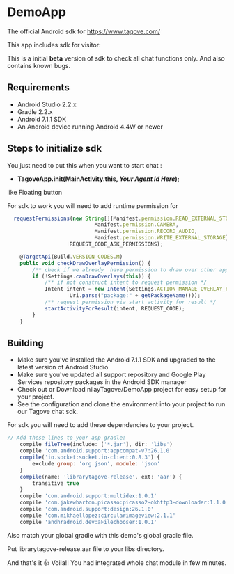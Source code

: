 # DemoApp
The official Android sdk for https://www.tagove.com/

This app includes sdk for visitor:

This is a initial **beta** version of sdk to check all chat functions only.
And also contains known bugs.

Requirements
-------------
- Android Studio 2.2.x
- Gradle 2.2.x
- Android 7.1.1 SDK
- An Android device running Android 4.4W or newer

Steps to initialize sdk
-------------
You just need to put this when you want to start chat :
- **TagoveApp.init(MainActivity.this, _*Your Agent Id Here*_);**

like Floating button

For sdk to work you will need to add runtime permission for 
```javascript
  requestPermissions(new String[]{Manifest.permission.READ_EXTERNAL_STORAGE,
                            Manifest.permission.CAMERA,
                            Manifest.permission.RECORD_AUDIO,
                            Manifest.permission.WRITE_EXTERNAL_STORAGE},
                    REQUEST_CODE_ASK_PERMISSIONS);
```
```javascript
    @TargetApi(Build.VERSION_CODES.M)
    public void checkDrawOverlayPermission() {
        /** check if we already  have permission to draw over other apps */
        if (!Settings.canDrawOverlays(this)) {
            /** if not construct intent to request permission */
            Intent intent = new Intent(Settings.ACTION_MANAGE_OVERLAY_PERMISSION,
                    Uri.parse("package:" + getPackageName()));
            /** request permission via start activity for result */
            startActivityForResult(intent, REQUEST_CODE);
        }
    }
```
Building
-------------
- Make sure you've installed the Android 7.1.1 SDK and upgraded to the latest version of Android Studio
- Make sure you've updated all support repository and Google Play Services repository packages in the Android SDK manager
- Check out or Download nilayTagove/DemoApp project for easy setup for your project.
- See the configuration and clone the environment into your project to run our Tagove chat sdk.

For sdk you will need to add these dependencies to your project.
```javascript
// Add these lines to your app gradle:
    compile fileTree(include: ['*.jar'], dir: 'libs')
    compile 'com.android.support:appcompat-v7:26.1.0'
    compile('io.socket:socket.io-client:0.8.3') {
        exclude group: 'org.json', module: 'json'
    }
    compile(name: 'librarytagove-release', ext: 'aar') {
        transitive true
    }
    compile 'com.android.support:multidex:1.0.1'
    compile 'com.jakewharton.picasso:picasso2-okhttp3-downloader:1.1.0'
    compile 'com.android.support:design:26.1.0'
    compile 'com.mikhaellopez:circularimageview:2.1.1'
    compile 'andhradroid.dev:aFilechooser:1.0.1'
```
Also match your global gradle with this demo's global gradle file.

Put librarytagove-release.aar file to your libs directory.

And that's it :thumbsup: 
Voila!! You had integrated whole chat module in few minutes.
